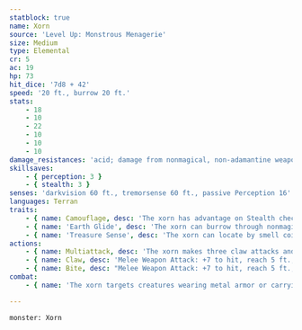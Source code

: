 ```yaml
---
statblock: true
name: Xorn
source: 'Level Up: Monstrous Menagerie'
size: Medium
type: Elemental
cr: 5
ac: 19
hp: 73
hit_dice: '7d8 + 42'
speed: '20 ft., burrow 20 ft.'
stats:
    - 18
    - 10
    - 22
    - 10
    - 10
    - 10
damage_resistances: 'acid; damage from nonmagical, non-adamantine weapons'
skillsaves:
    - { perception: 3 }
    - { stealth: 3 }
senses: 'darkvision 60 ft., tremorsense 60 ft., passive Perception 16'
languages: Terran
traits:
    - { name: Camouflage, desc: 'The xorn has advantage on Stealth checks made to hide in rocky terrain.' }
    - { name: 'Earth Glide', desc: 'The xorn can burrow through nonmagical, unworked earth and stone without disturbing it.' }
    - { name: 'Treasure Sense', desc: 'The xorn can locate by smell coins and gems within 500 feet.' }
actions:
    - { name: Multiattack, desc: 'The xorn makes three claw attacks and then makes a bite attack if it can.' }
    - { name: Claw, desc: 'Melee Weapon Attack: +7 to hit, reach 5 ft., one target. Hit: 8 (1d8 + 4) slashing damage.' }
    - { name: Bite, desc: "Melee Weapon Attack: +7 to hit, reach 5 ft., one creature that was hit by the xorn's claws at least twice this turn. Hit: 13 (2d8 + 4) piercing damage, and the xorn consumes one of the following nonmagical objects in the target's possession: a worn set of metal armor or a carried metal weapon or shield, a piece of metal equipment, a gem, or up to 1,000 coins. For 1 minute after an item is consumed, a creature can retrieve it from the gullet of a willing, incapacitated, or dead xorn, taking 7 (2d6) acid damage in the process." }
combat:
    - { name: 'The xorn targets creatures wearing metal armor or carrying coins or gems', desc: "After attacking, it burrows to safety, risking opportunity attacks, and then emerges to attack again on its next turn. It flees if it's bloodied and has consumed at least one item." }

---
```

```statblock
monster: Xorn
```
